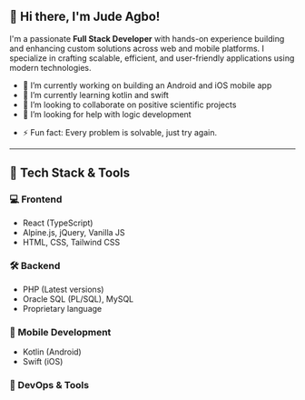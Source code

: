 
<!--
**jude22/jude22** is a ✨ _special_ ✨ repository because its `README.md` (this file) appears on your GitHub profile.
-->
## 👋 Hi there, I'm Jude Agbo!

I'm a passionate **Full Stack Developer** with hands-on experience building and enhancing custom solutions across web and mobile platforms. I specialize in crafting scalable, efficient, and user-friendly applications using modern technologies.

- 🔭 I’m currently working on building an Android and iOS mobile app
- 🌱 I’m currently learning kotlin and swift
- 👯 I’m looking to collaborate on positive scientific projects
- 🤔 I’m looking for help with logic development
<!--
- 📫 How to reach me: 
-->
- ⚡ Fun fact: Every problem is solvable, just try again.
---

## 🧠 Tech Stack & Tools

### 💻 Frontend
- React (TypeScript)
- Alpine.js, jQuery, Vanilla JS
- HTML, CSS, Tailwind CSS

### 🛠 Backend
- PHP (Latest versions)
- Oracle SQL (PL/SQL), MySQL
- Proprietary language

### 📱 Mobile Development
- Kotlin (Android)
- Swift (iOS)

### 🧰 DevOps & Tools
- GitHub Actions
- JIRA
- Git

---

## 🚀 Projects & Solutions

I've built and enhanced a wide range of custom solutions, including:

- 📚 **Academic Journals & Library Systems**
- 🚗 **Fleet Management Platforms**
- 🧾 **CRM & Sales Systems**
- 🛠 **Custom Business Applications**

Each project is tailored to meet specific business needs, with a focus on performance, usability, and maintainability.

---
Thanks for stopping by! Feel free to reach out if you'd like to learn more about my work and goals.

